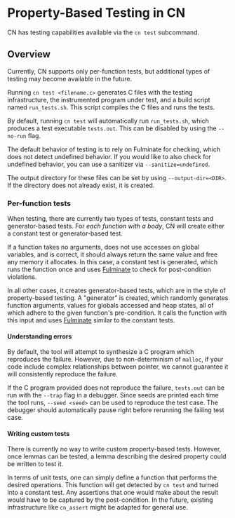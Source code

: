 # Property-Based Testing in CN

CN has testing capabilities available via the `cn test` subcommand.

## Overview

Currently, CN supports only per-function tests, but additional types of testing may become available in the future.

Running `cn test <filename.c>` generates C files with the testing infrastructure, the instrumented program under test, and a build script named `run_tests.sh`.
This script compiles the C files and runs the tests.

By default, running `cn test` will automatically run `run_tests.sh`, which produces a test executable `tests.out`.
This can be disabled by using the `--no-run` flag.

The default behavior of testing is to rely on Fulminate for checking, which does not detect undefined behavior.
If you would like to also check for undefined behavior, you can use a sanitizer via `--sanitize=undefined`.

The output directory for these files can be set by using `--output-dir=<DIR>`.
If the directory does not already exist, it is created.

### Per-function tests

When testing, there are currently two types of tests, constant tests and generator-based tests.
For *each function with a body*, CN will create either a constant test or generator-based test.

If a function takes no arguments, does not use accesses on global variables, and is correct, it should always return the same value and free any memory it allocates.
In this case, a constant test is generated, which runs the function once and uses [Fulminate](overview-fulminate.md) to check for post-condition violations.

In all other cases, it creates generator-based tests, which are in the style of property-based testing.
A "generator" is created, which randomly generates function arguments, values for globals accessed and heap states, all of which adhere to the given function's pre-condition.
It calls the function with this input and uses [Fulminate](overview-fulminate.md) similar to the constant tests.

#### Understanding errors

By default, the tool will attempt to synthesize a C program which reproduces the failure.
However, due to non-determinism of `malloc`, if your code include complex relationships between pointer, we cannot guarantee it will consistently reproduce the failure.

If the C program provided does not reproduce the failure, `tests.out` can be run with the `--trap` flag in a debugger.
Since seeds are printed each time the tool runs, `--seed <seed>` can be used to reproduce the test case.
The debugger should automatically pause right before rerunning the failing test case.

#### Writing custom tests

There is currently no way to write custom property-based tests.
However, once lemmas can be tested, a lemma describing the desired property could be written to test it.

In terms of unit tests, one can simply define a function that performs the desired operations.
This function will get detected by `cn test` and turned into a constant test.
Any assertions that one would make about the result would have to be captured by the post-condition.
In the future, existing infrastructure like `cn_assert` might be adapted for general use.
